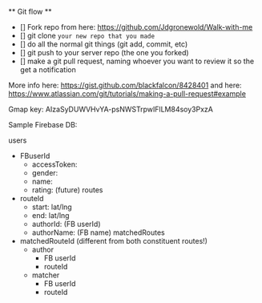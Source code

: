 ** Git flow **

- [] Fork repo from here: https://github.com/Jdgronewold/Walk-with-me
- [] git clone ```your new repo that you made```
- [] do all the normal git things (git add, commit, etc)
- [] git push to your server repo (the one you forked)
- [] make a git pull request, naming whoever you want to review it so the get a notification


More info here: https://gist.github.com/blackfalcon/8428401
and here: https://www.atlassian.com/git/tutorials/making-a-pull-request#example

Gmap key:
AIzaSyDUWVHvYA-psNWSTrpwIFlLM84soy3PxzA

Sample Firebase DB:

users
  - FBuserId
      - accessToken:
      - gender:
      - name:
      - rating: (future)
routes
  - routeId
      - start: lat/lng
      - end: lat/lng
      - authorId: (FB userId)
      - authorName: (FB name)
matchedRoutes
  - matchedRouteId (different from both constituent routes!)
      - author
          - FB userId
          - routeId
      - matcher
          - FB userId
          - routeId
